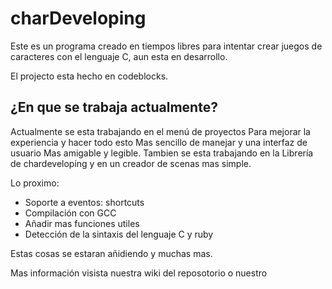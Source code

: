 # charDeveloping
Este es un programa creado en tiempos libres para intentar crear juegos de caracteres con el lenguaje C, aun esta en desarrollo.

El projecto esta hecho en codeblocks.

## ¿En que se trabaja actualmente?
Actualmente se esta trabajando en el menú de proyectos
Para mejorar la experiencia y hacer todo esto 
Mas sencillo de manejar y una interfaz de usuario
Mas amigable y legible. Tambien se esta trabajando en la
Librería de chardeveloping y en un creador de scenas mas 
simple.

Lo proximo:

* Soporte a eventos: shortcuts
* Compilación con GCC
* Añadir mas funciones utiles
* Detección de la sintaxis del lenguaje C y ruby

Estas cosas se estaran añidiendo y muchas mas.

Mas información visista nuestra wiki del reposotorio o nuestro
